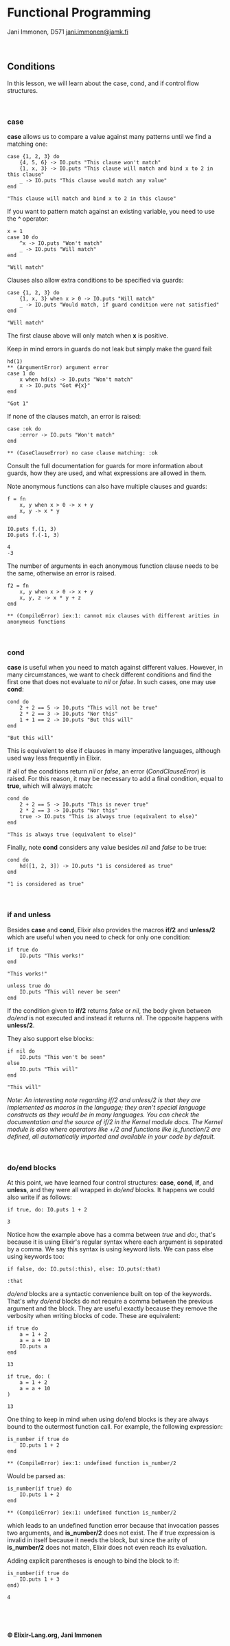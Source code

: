 # **Functional Programming**
Jani Immonen, D571
jani.immonen@jamk.fi


&nbsp;
## **Conditions**
In this lesson, we will learn about the case, cond, and if control flow structures.

&nbsp;
### **case**
**case** allows us to compare a value against many patterns until we find a matching one:

    case {1, 2, 3} do
        {4, 5, 6} -> IO.puts "This clause won't match"
        {1, x, 3} -> IO.puts "This clause will match and bind x to 2 in this clause"
        _ -> IO.puts "This clause would match any value"
    end

    "This clause will match and bind x to 2 in this clause"

If you want to pattern match against an existing variable, you need to use the **^** operator:

    x = 1
    case 10 do
        ^x -> IO.puts "Won't match"
        _ -> IO.puts "Will match"
    end

    "Will match"

Clauses also allow extra conditions to be specified via guards:

    case {1, 2, 3} do
        {1, x, 3} when x > 0 -> IO.puts "Will match"
        _ -> IO.puts "Would match, if guard condition were not satisfied"
    end
    
    "Will match"

The first clause above will only match when **x** is positive.

Keep in mind errors in guards do not leak but simply make the guard fail:

    hd(1)
    ** (ArgumentError) argument error
    case 1 do
        x when hd(x) -> IO.puts "Won't match"
        x -> IO.puts "Got #{x}"
    end
    
    "Got 1"

If none of the clauses match, an error is raised:

    case :ok do
        :error -> IO.puts "Won't match"
    end
    
    ** (CaseClauseError) no case clause matching: :ok

Consult the full documentation for guards for more information about guards, how they are used, and what expressions are allowed in them.

Note anonymous functions can also have multiple clauses and guards:

    f = fn
        x, y when x > 0 -> x + y
        x, y -> x * y
    end

    IO.puts f.(1, 3)
    IO.puts f.(-1, 3)

    4
    -3

The number of arguments in each anonymous function clause needs to be the same, otherwise an error is raised.

    f2 = fn
        x, y when x > 0 -> x + y
        x, y, z -> x * y + z
    end

    ** (CompileError) iex:1: cannot mix clauses with different arities in anonymous functions

&nbsp;
### **cond**
**case** is useful when you need to match against different values. However, in many circumstances, we want to check different conditions and find the first one that does not evaluate to *nil* or *false*. In such cases, one may use **cond**:

    cond do
        2 + 2 == 5 -> IO.puts "This will not be true"
        2 * 2 == 3 -> IO.puts "Nor this"
        1 + 1 == 2 -> IO.puts "But this will"
    end
    
    "But this will"

This is equivalent to else if clauses in many imperative languages, although used way less frequently in Elixir.

If all of the conditions return *nil* or *false*, an error (*CondClauseError*) is raised. For this reason, it may be necessary to add a final condition, equal to **true**, which will always match:

    cond do
        2 + 2 == 5 -> IO.puts "This is never true"
        2 * 2 == 3 -> IO.puts "Nor this"
        true -> IO.puts "This is always true (equivalent to else)"
    end

    "This is always true (equivalent to else)"

Finally, note **cond** considers any value besides *nil* and *false* to be true:

    cond do
        hd([1, 2, 3]) -> IO.puts "1 is considered as true"
    end
    
    "1 is considered as true"

&nbsp;
### **if and unless**
Besides **case** and **cond**, Elixir also provides the macros **if/2** and **unless/2** which are useful when you need to check for only one condition:

    if true do
        IO.puts "This works!"
    end

    "This works!"

    unless true do
        IO.puts "This will never be seen"
    end

If the condition given to **if/2** returns *false* or *nil*, the body given between *do/end* is not executed and instead it returns *nil*. The opposite happens with **unless/2**.

They also support else blocks:

    if nil do
        IO.puts "This won't be seen"
    else
        IO.puts "This will"
    end
    
    "This will"

*Note: An interesting note regarding if/2 and unless/2 is that they are implemented as macros in the language; they aren't special language constructs as they would be in many languages. You can check the documentation and the source of if/2 in the Kernel module docs. The Kernel module is also where operators like +/2 and functions like is_function/2 are defined, all automatically imported and available in your code by default.*

&nbsp;
### **do/end blocks**
At this point, we have learned four control structures: **case**, **cond**, **if**, and **unless**, and they were all wrapped in *do/end* blocks. It happens we could also write if as follows:

    if true, do: IO.puts 1 + 2
    
    3

Notice how the example above has a comma between *true* and *do:*, that's because it is using Elixir's regular syntax where each argument is separated by a comma. We say this syntax is using keyword lists. We can pass else using keywords too:

    if false, do: IO.puts(:this), else: IO.puts(:that)
    
    :that

*do/end* blocks are a syntactic convenience built on top of the keywords. That's why *do/end* blocks do not require a comma between the previous argument and the block. They are useful exactly because they remove the verbosity when writing blocks of code. These are equivalent:

    if true do
        a = 1 + 2
        a = a + 10
        IO.puts a
    end

    13

    if true, do: (
        a = 1 + 2
        a = a + 10
    )

    13

One thing to keep in mind when using do/end blocks is they are always bound to the outermost function call. For example, the following expression:

    is_number if true do
        IO.puts 1 + 2
    end
    
    ** (CompileError) iex:1: undefined function is_number/2
    
Would be parsed as:

    is_number(if true) do
        IO.puts 1 + 2
    end

    ** (CompileError) iex:1: undefined function is_number/2

which leads to an undefined function error because that invocation passes two arguments, and **is_number/2** does not exist. The if true expression is invalid in itself because it needs the block, but since the arity of **is_number/2** does not match, Elixir does not even reach its evaluation.

Adding explicit parentheses is enough to bind the block to if:

    is_number(if true do
        IO.puts 1 + 3
    end)

    4

&nbsp;
----
**© Elixir-Lang.org, Jani Immonen**

